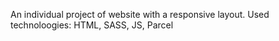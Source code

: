 An individual project of website with a responsive layout.
Used technoloogies: HTML, SASS, JS, Parcel

